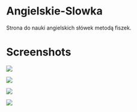 # Angielskie-Slowka
Strona do nauki angielskich słówek metodą fiszek.

# Screenshots

![](./screen-mobile.jpg)

![](./lista-zestawów-desktop.jpg)

![](./kolorystyka.jpg)

![](./opis.jpg)
